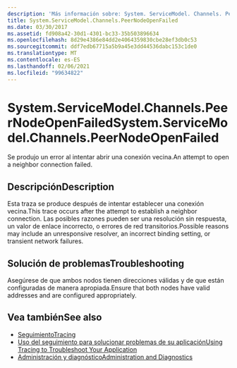 ```yaml
---
description: 'Más información sobre: System. ServiceModel. Channels. PeerNodeOpenFailed'
title: System.ServiceModel.Channels.PeerNodeOpenFailed
ms.date: 03/30/2017
ms.assetid: fd908a42-30d1-4301-bc33-35b503896634
ms.openlocfilehash: 8d29e4386e84dd2e4064359830cbe28ef3db0c53
ms.sourcegitcommit: ddf7edb67715a5b9a45e3dd44536dabc153c1de0
ms.translationtype: MT
ms.contentlocale: es-ES
ms.lasthandoff: 02/06/2021
ms.locfileid: "99634822"
---
```

# <a name="systemservicemodelchannelspeernodeopenfailed"></a><span data-ttu-id="a63cd-103">System.ServiceModel.Channels.PeerNodeOpenFailed</span><span class="sxs-lookup"><span data-stu-id="a63cd-103">System.ServiceModel.Channels.PeerNodeOpenFailed</span></span>

<span data-ttu-id="a63cd-104">Se produjo un error al intentar abrir una conexión vecina.</span><span class="sxs-lookup"><span data-stu-id="a63cd-104">An attempt to open a neighbor connection failed.</span></span>  
  
## <a name="description"></a><span data-ttu-id="a63cd-105">Descripción</span><span class="sxs-lookup"><span data-stu-id="a63cd-105">Description</span></span>  

 <span data-ttu-id="a63cd-106">Esta traza se produce después de intentar establecer una conexión vecina.</span><span class="sxs-lookup"><span data-stu-id="a63cd-106">This trace occurs after the attempt to establish a neighbor connection.</span></span> <span data-ttu-id="a63cd-107">Las posibles razones pueden ser una resolución sin respuesta, un valor de enlace incorrecto, o errores de red transitorios.</span><span class="sxs-lookup"><span data-stu-id="a63cd-107">Possible reasons may include an unresponsive resolver, an incorrect binding setting, or transient network failures.</span></span>  
  
## <a name="troubleshooting"></a><span data-ttu-id="a63cd-108">Solución de problemas</span><span class="sxs-lookup"><span data-stu-id="a63cd-108">Troubleshooting</span></span>  

 <span data-ttu-id="a63cd-109">Asegúrese de que ambos nodos tienen direcciones válidas y de que están configuradas de manera apropiada.</span><span class="sxs-lookup"><span data-stu-id="a63cd-109">Ensure that both nodes have valid addresses and are configured appropriately.</span></span>  
  
## <a name="see-also"></a><span data-ttu-id="a63cd-110">Vea también</span><span class="sxs-lookup"><span data-stu-id="a63cd-110">See also</span></span>

- [<span data-ttu-id="a63cd-111">Seguimiento</span><span class="sxs-lookup"><span data-stu-id="a63cd-111">Tracing</span></span>](index.md)
- [<span data-ttu-id="a63cd-112">Uso del seguimiento para solucionar problemas de su aplicación</span><span class="sxs-lookup"><span data-stu-id="a63cd-112">Using Tracing to Troubleshoot Your Application</span></span>](using-tracing-to-troubleshoot-your-application.md)
- [<span data-ttu-id="a63cd-113">Administración y diagnóstico</span><span class="sxs-lookup"><span data-stu-id="a63cd-113">Administration and Diagnostics</span></span>](../index.md)
